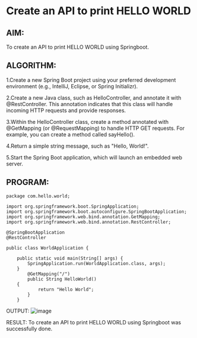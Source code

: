 # Create an API to print HELLO WORLD
## AIM:
To create an API to print HELLO WORLD using Springboot.

## ALGORITHM:
1.Create a new Spring Boot project using your preferred development environment (e.g., IntelliJ, Eclipse, or Spring Initializr).

2.Create a new Java class, such as HelloController, and annotate it with @RestController. This annotation indicates that this class will handle incoming HTTP requests and provide responses.

3.Within the HelloController class, create a method annotated with @GetMapping (or @RequestMapping) to handle HTTP GET requests. For example, you can create a method called sayHello().

4.Return a simple string message, such as "Hello, World!".

5.Start the Spring Boot application, which will launch an embedded web server.
## PROGRAM:
```
package com.hello.world;

import org.springframework.boot.SpringApplication;
import org.springframework.boot.autoconfigure.SpringBootApplication;
import org.springframework.web.bind.annotation.GetMapping;
import org.springframework.web.bind.annotation.RestController;

@SpringBootApplication
@RestController

public class WorldApplication {

	public static void main(String[] args) {
		SpringApplication.run(WorldApplication.class, args);
	}
		@GetMapping("/")
		public String HelloWorld()
	{
			return "Hello World";
		}
	}
 ```
OUTPUT:
![image](https://github.com/Archana2003-Jkumar/API/assets/93427594/de6ccc2d-8674-489a-b5d3-2ccb126710b5)

RESULT:
To create an API to print HELLO WORLD using Springboot was successfully done.
